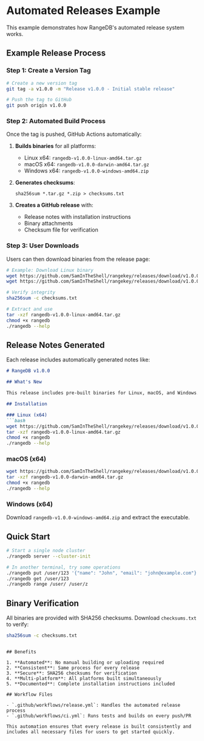 # Automated Releases Example

This example demonstrates how RangeDB's automated release system works.

## Example Release Process

### Step 1: Create a Version Tag

```bash
# Create a new version tag
git tag -a v1.0.0 -m "Release v1.0.0 - Initial stable release"

# Push the tag to GitHub
git push origin v1.0.0
```

### Step 2: Automated Build Process

Once the tag is pushed, GitHub Actions automatically:

1. **Builds binaries** for all platforms:
   - Linux x64: `rangedb-v1.0.0-linux-amd64.tar.gz`
   - macOS x64: `rangedb-v1.0.0-darwin-amd64.tar.gz`
   - Windows x64: `rangedb-v1.0.0-windows-amd64.zip`

2. **Generates checksums**:
   ```
   sha256sum *.tar.gz *.zip > checksums.txt
   ```

3. **Creates a GitHub release** with:
   - Release notes with installation instructions
   - Binary attachments
   - Checksum file for verification

### Step 3: User Downloads

Users can then download binaries from the release page:

```bash
# Example: Download Linux binary
wget https://github.com/SamInTheShell/rangekey/releases/download/v1.0.0/rangedb-v1.0.0-linux-amd64.tar.gz
wget https://github.com/SamInTheShell/rangekey/releases/download/v1.0.0/checksums.txt

# Verify integrity
sha256sum -c checksums.txt

# Extract and use
tar -xzf rangedb-v1.0.0-linux-amd64.tar.gz
chmod +x rangedb
./rangedb --help
```

## Release Notes Generated

Each release includes automatically generated notes like:

```markdown
# RangeDB v1.0.0

## What's New

This release includes pre-built binaries for Linux, macOS, and Windows.

## Installation

### Linux (x64)
```bash
wget https://github.com/SamInTheShell/rangekey/releases/download/v1.0.0/rangedb-v1.0.0-linux-amd64.tar.gz
tar -xzf rangedb-v1.0.0-linux-amd64.tar.gz
chmod +x rangedb
./rangedb --help
```

### macOS (x64)
```bash
wget https://github.com/SamInTheShell/rangekey/releases/download/v1.0.0/rangedb-v1.0.0-darwin-amd64.tar.gz
tar -xzf rangedb-v1.0.0-darwin-amd64.tar.gz
chmod +x rangedb
./rangedb --help
```

### Windows (x64)
Download `rangedb-v1.0.0-windows-amd64.zip` and extract the executable.

## Quick Start

```bash
# Start a single node cluster
./rangedb server --cluster-init

# In another terminal, try some operations
./rangedb put /user/123 '{"name": "John", "email": "john@example.com"}'
./rangedb get /user/123
./rangedb range /user/ /user/z
```

## Binary Verification

All binaries are provided with SHA256 checksums. Download `checksums.txt` to verify:

```bash
sha256sum -c checksums.txt
```
```

## Benefits

1. **Automated**: No manual building or uploading required
2. **Consistent**: Same process for every release
3. **Secure**: SHA256 checksums for verification
4. **Multi-platform**: All platforms built simultaneously
5. **Documented**: Complete installation instructions included

## Workflow Files

- `.github/workflows/release.yml`: Handles the automated release process
- `.github/workflows/ci.yml`: Runs tests and builds on every push/PR

This automation ensures that every release is built consistently and includes all necessary files for users to get started quickly.
